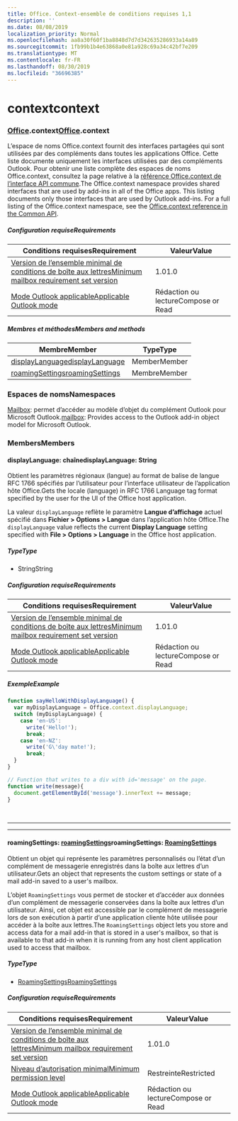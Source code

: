 ```yaml
---
title: Office. Context-ensemble de conditions requises 1,1
description: ''
ms.date: 08/08/2019
localization_priority: Normal
ms.openlocfilehash: aa8a30f60f1ba8848d7d7d342635286933a14a89
ms.sourcegitcommit: 1fb99b1b4e63868a0e81a928c69a34c42bf7e209
ms.translationtype: MT
ms.contentlocale: fr-FR
ms.lasthandoff: 08/30/2019
ms.locfileid: "36696385"
---
```

# <a name="context"></a><span data-ttu-id="5f35d-102">context</span><span class="sxs-lookup"><span data-stu-id="5f35d-102">context</span></span>

### <a name="officeofficemdcontext"></a><span data-ttu-id="5f35d-103">[Office](Office.md).context</span><span class="sxs-lookup"><span data-stu-id="5f35d-103">[Office](Office.md).context</span></span>

<span data-ttu-id="5f35d-p101">L’espace de noms Office.context fournit des interfaces partagées qui sont utilisées par des compléments dans toutes les applications Office. Cette liste documente uniquement les interfaces utilisées par des compléments Outlook. Pour obtenir une liste complète des espaces de noms Office.context, consultez la page relative à la [référence Office.context de l’interface API commune](/javascript/api/office/office.context).</span><span class="sxs-lookup"><span data-stu-id="5f35d-p101">The Office.context namespace provides shared interfaces that are used by add-ins in all of the Office apps. This listing documents only those interfaces that are used by Outlook add-ins. For a full listing of the Office.context namespace, see the [Office.context reference in the Common API](/javascript/api/office/office.context).</span></span>


##### <a name="requirements"></a><span data-ttu-id="5f35d-106">Configuration requise</span><span class="sxs-lookup"><span data-stu-id="5f35d-106">Requirements</span></span>

|<span data-ttu-id="5f35d-107">Conditions requises</span><span class="sxs-lookup"><span data-stu-id="5f35d-107">Requirement</span></span>| <span data-ttu-id="5f35d-108">Valeur</span><span class="sxs-lookup"><span data-stu-id="5f35d-108">Value</span></span>|
|---|---|
|[<span data-ttu-id="5f35d-109">Version de l’ensemble minimal de conditions de boîte aux lettres</span><span class="sxs-lookup"><span data-stu-id="5f35d-109">Minimum mailbox requirement set version</span></span>](/office/dev/add-ins/reference/requirement-sets/outlook-api-requirement-sets)| <span data-ttu-id="5f35d-110">1.0</span><span class="sxs-lookup"><span data-stu-id="5f35d-110">1.0</span></span>|
|[<span data-ttu-id="5f35d-111">Mode Outlook applicable</span><span class="sxs-lookup"><span data-stu-id="5f35d-111">Applicable Outlook mode</span></span>](/outlook/add-ins/#extension-points)| <span data-ttu-id="5f35d-112">Rédaction ou lecture</span><span class="sxs-lookup"><span data-stu-id="5f35d-112">Compose or Read</span></span>|

##### <a name="members-and-methods"></a><span data-ttu-id="5f35d-113">Membres et méthodes</span><span class="sxs-lookup"><span data-stu-id="5f35d-113">Members and methods</span></span>

| <span data-ttu-id="5f35d-114">Membre</span><span class="sxs-lookup"><span data-stu-id="5f35d-114">Member</span></span> | <span data-ttu-id="5f35d-115">Type</span><span class="sxs-lookup"><span data-stu-id="5f35d-115">Type</span></span> |
|--------|------|
| [<span data-ttu-id="5f35d-116">displayLanguage</span><span class="sxs-lookup"><span data-stu-id="5f35d-116">displayLanguage</span></span>](#displaylanguage-string) | <span data-ttu-id="5f35d-117">Member</span><span class="sxs-lookup"><span data-stu-id="5f35d-117">Member</span></span> |
| [<span data-ttu-id="5f35d-118">roamingSettings</span><span class="sxs-lookup"><span data-stu-id="5f35d-118">roamingSettings</span></span>](#roamingsettings-roamingsettings) | <span data-ttu-id="5f35d-119">Membre</span><span class="sxs-lookup"><span data-stu-id="5f35d-119">Member</span></span> |

### <a name="namespaces"></a><span data-ttu-id="5f35d-120">Espaces de noms</span><span class="sxs-lookup"><span data-stu-id="5f35d-120">Namespaces</span></span>

<span data-ttu-id="5f35d-121">[Mailbox](office.context.mailbox.md): permet d’accéder au modèle d’objet du complément Outlook pour Microsoft Outlook.</span><span class="sxs-lookup"><span data-stu-id="5f35d-121">[mailbox](office.context.mailbox.md): Provides access to the Outlook add-in object model for Microsoft Outlook.</span></span>

### <a name="members"></a><span data-ttu-id="5f35d-122">Members</span><span class="sxs-lookup"><span data-stu-id="5f35d-122">Members</span></span>

#### <a name="displaylanguage-string"></a><span data-ttu-id="5f35d-123">displayLanguage: chaîne</span><span class="sxs-lookup"><span data-stu-id="5f35d-123">displayLanguage: String</span></span>

<span data-ttu-id="5f35d-124">Obtient les paramètres régionaux (langue) au format de balise de langue RFC 1766 spécifiés par l’utilisateur pour l’interface utilisateur de l’application hôte Office.</span><span class="sxs-lookup"><span data-stu-id="5f35d-124">Gets the locale (language) in RFC 1766 Language tag format specified by the user for the UI of the Office host application.</span></span>

<span data-ttu-id="5f35d-125">La valeur `displayLanguage` reflète le paramètre **Langue d’affichage** actuel spécifié dans **Fichier > Options > Langue** dans l’application hôte Office.</span><span class="sxs-lookup"><span data-stu-id="5f35d-125">The `displayLanguage` value reflects the current **Display Language** setting specified with **File > Options > Language** in the Office host application.</span></span>

##### <a name="type"></a><span data-ttu-id="5f35d-126">Type</span><span class="sxs-lookup"><span data-stu-id="5f35d-126">Type</span></span>

*   <span data-ttu-id="5f35d-127">String</span><span class="sxs-lookup"><span data-stu-id="5f35d-127">String</span></span>

##### <a name="requirements"></a><span data-ttu-id="5f35d-128">Configuration requise</span><span class="sxs-lookup"><span data-stu-id="5f35d-128">Requirements</span></span>

|<span data-ttu-id="5f35d-129">Conditions requises</span><span class="sxs-lookup"><span data-stu-id="5f35d-129">Requirement</span></span>| <span data-ttu-id="5f35d-130">Valeur</span><span class="sxs-lookup"><span data-stu-id="5f35d-130">Value</span></span>|
|---|---|
|[<span data-ttu-id="5f35d-131">Version de l’ensemble minimal de conditions de boîte aux lettres</span><span class="sxs-lookup"><span data-stu-id="5f35d-131">Minimum mailbox requirement set version</span></span>](/office/dev/add-ins/reference/requirement-sets/outlook-api-requirement-sets)| <span data-ttu-id="5f35d-132">1.0</span><span class="sxs-lookup"><span data-stu-id="5f35d-132">1.0</span></span>|
|[<span data-ttu-id="5f35d-133">Mode Outlook applicable</span><span class="sxs-lookup"><span data-stu-id="5f35d-133">Applicable Outlook mode</span></span>](/outlook/add-ins/#extension-points)| <span data-ttu-id="5f35d-134">Rédaction ou lecture</span><span class="sxs-lookup"><span data-stu-id="5f35d-134">Compose or Read</span></span>|

##### <a name="example"></a><span data-ttu-id="5f35d-135">Exemple</span><span class="sxs-lookup"><span data-stu-id="5f35d-135">Example</span></span>

```js
function sayHelloWithDisplayLanguage() {
  var myDisplayLanguage = Office.context.displayLanguage;
  switch (myDisplayLanguage) {
    case 'en-US':
      write('Hello!');
      break;
    case 'en-NZ':
      write('G\'day mate!');
      break;
  }
}

// Function that writes to a div with id='message' on the page.
function write(message){
  document.getElementById('message').innerText += message;
}
```

<br>

---
---

#### <a name="roamingsettings-roamingsettingsjavascriptapioutlookofficeroamingsettingsviewoutlook-js-11"></a><span data-ttu-id="5f35d-136">roamingSettings: [roamingSettings](/javascript/api/outlook/office.RoamingSettings?view=outlook-js-1.1)</span><span class="sxs-lookup"><span data-stu-id="5f35d-136">roamingSettings: [RoamingSettings](/javascript/api/outlook/office.RoamingSettings?view=outlook-js-1.1)</span></span>

<span data-ttu-id="5f35d-137">Obtient un objet qui représente les paramètres personnalisés ou l’état d’un complément de messagerie enregistrés dans la boîte aux lettres d’un utilisateur.</span><span class="sxs-lookup"><span data-stu-id="5f35d-137">Gets an object that represents the custom settings or state of a mail add-in saved to a user's mailbox.</span></span>

<span data-ttu-id="5f35d-138">L’objet `RoamingSettings` vous permet de stocker et d’accéder aux données d’un complément de messagerie conservées dans la boîte aux lettres d’un utilisateur. Ainsi, cet objet est accessible par le complément de messagerie lors de son exécution à partir d’une application cliente hôte utilisée pour accéder à la boîte aux lettres.</span><span class="sxs-lookup"><span data-stu-id="5f35d-138">The `RoamingSettings` object lets you store and access data for a mail add-in that is stored in a user's mailbox, so that is available to that add-in when it is running from any host client application used to access that mailbox.</span></span>

##### <a name="type"></a><span data-ttu-id="5f35d-139">Type</span><span class="sxs-lookup"><span data-stu-id="5f35d-139">Type</span></span>

*   [<span data-ttu-id="5f35d-140">RoamingSettings</span><span class="sxs-lookup"><span data-stu-id="5f35d-140">RoamingSettings</span></span>](/javascript/api/outlook/office.RoamingSettings?view=outlook-js-1.1)

##### <a name="requirements"></a><span data-ttu-id="5f35d-141">Configuration requise</span><span class="sxs-lookup"><span data-stu-id="5f35d-141">Requirements</span></span>

|<span data-ttu-id="5f35d-142">Conditions requises</span><span class="sxs-lookup"><span data-stu-id="5f35d-142">Requirement</span></span>| <span data-ttu-id="5f35d-143">Valeur</span><span class="sxs-lookup"><span data-stu-id="5f35d-143">Value</span></span>|
|---|---|
|[<span data-ttu-id="5f35d-144">Version de l’ensemble minimal de conditions de boîte aux lettres</span><span class="sxs-lookup"><span data-stu-id="5f35d-144">Minimum mailbox requirement set version</span></span>](/office/dev/add-ins/reference/requirement-sets/outlook-api-requirement-sets)| <span data-ttu-id="5f35d-145">1.0</span><span class="sxs-lookup"><span data-stu-id="5f35d-145">1.0</span></span>|
|[<span data-ttu-id="5f35d-146">Niveau d’autorisation minimal</span><span class="sxs-lookup"><span data-stu-id="5f35d-146">Minimum permission level</span></span>](/outlook/add-ins/understanding-outlook-add-in-permissions)| <span data-ttu-id="5f35d-147">Restreinte</span><span class="sxs-lookup"><span data-stu-id="5f35d-147">Restricted</span></span>|
|[<span data-ttu-id="5f35d-148">Mode Outlook applicable</span><span class="sxs-lookup"><span data-stu-id="5f35d-148">Applicable Outlook mode</span></span>](/outlook/add-ins/#extension-points)| <span data-ttu-id="5f35d-149">Rédaction ou lecture</span><span class="sxs-lookup"><span data-stu-id="5f35d-149">Compose or Read</span></span>|
